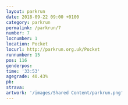 ```yaml
---
layout: parkrun
date: 2018-09-22 09:00 +0100
category: parkrun
permalink: /parkrun/7
number: 7
locnumber: 1
location: Pocket
locurl: http://parkrun.org.uk/Pocket
runnumber: 15
pos: 116
genderpos: 
time: '33:53'
agegrade: 40.43%
pb: 
strava: 
artwork: '/images/Shared Content/parkrun.png'
---
```

